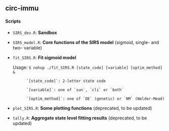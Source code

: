 ## circ-immu

#### Scripts

* `SIRS_dev.R`: __Sandbox__

* `SIRS_model.R`: __Core functions of the SIRS model__ (sigmoid, single- and two- variable)

* `fit_SIRS.R`: __Fit sigmoid model__

    Usage: `$ nohup ./fit_SIRS.R [state_code] [variable] [optim_method] &`

    		`[state_code]`: 2-letter state code

    		`[variable]`: one of `sun`, `cli` or `both`
    		
    		`[optim_method]`: one of `DE` (genetic) or `NM` (Nelder-Mead)

* `plot_SIRS.R`: __Some plotting functions__ (deprecated, to be updated)

* `tally.R`: __Aggregate state level fitting results__ (deprecated, to be updated)
